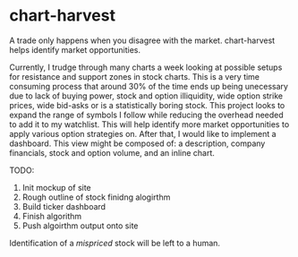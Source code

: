# chart-harvest
A trade only happens when you disagree with the market. chart-harvest helps identify market opportunities.  
  
Currently, I trudge through many charts a week looking at possible setups for resistance and support zones in stock charts. This is a very time consuming process that around 30% of the time ends up being unecessary due to lack of buying power, stock and option illiquidity, wide option strike prices, wide bid-asks or is a statistically boring stock. This project looks to expand the range of symbols I follow while reducing the overhead needed to add it to my watchlist. This will help identify more market opportunities to apply various option strategies on. After that, I would like to implement a dashboard. This view might be composed of: a description, company financials, stock and option volume, and an inline chart.

TODO:
1. Init mockup of site
2. Rough outline of stock finidng alogirthm
3. Build ticker dashboard
4. Finish algorithm
5. Push algoirthm output onto site

Identification of a *mispriced* stock will be left to a human. 
